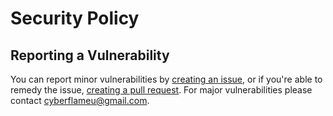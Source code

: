 # Security Policy

## Reporting a Vulnerability

You can report minor vulnerabilities by [creating an issue](../../../issues/new), or if you're able to remedy the issue, [creating a pull request](../../../compare). For major vulnerabilities please contact [cyberflameu@gmail.com](mailto:cyberflameu@gmail.com).
